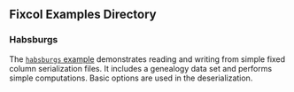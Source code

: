 ## Fixcol Examples Directory

### Habsburgs

The [`habsburgs` example](habsburgs/README.md) demonstrates reading and writing
from simple fixed column serialization files. It includes a genealogy data set
and performs simple computations. Basic options are used in the deserialization.
